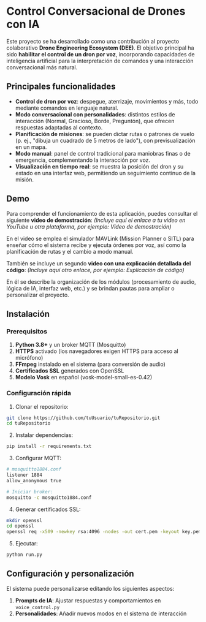 # Control Conversacional de Drones con IA

Este proyecto se ha desarrollado como una contribución al proyecto colaborativo **Drone Engineering Ecosystem (DEE)**. El objetivo principal ha sido **habilitar el control de un dron por voz**, incorporando capacidades de inteligencia artificial para la interpretación de comandos y una interacción conversacional más natural.

## Principales funcionalidades

* **Control de dron por voz**: despegue, aterrizaje, movimientos y más, todo mediante comandos en lenguaje natural.
* **Modo conversacional con personalidades**: distintos estilos de interacción (Normal, Gracioso, Borde, Preguntón), que ofrecen respuestas adaptadas al contexto.
* **Planificación de misiones**: se pueden dictar rutas o patrones de vuelo (p. ej., "dibuja un cuadrado de 5 metros de lado"), con previsualización en un mapa.
* **Modo manual**: panel de control tradicional para maniobras finas o de emergencia, complementando la interacción por voz.
* **Visualización en tiempo real**: se muestra la posición del dron y su estado en una interfaz web, permitiendo un seguimiento continuo de la misión.

## Demo

Para comprender el funcionamiento de esta aplicación, puedes consultar el siguiente **video de demostración**:
*(Incluye aquí el enlace a tu video en YouTube u otra plataforma, por ejemplo: Video de demostración)*

En el video se emplea el simulador MAVLink (Mission Planner o SITL) para enseñar cómo el sistema recibe y ejecuta órdenes por voz, así como la planificación de rutas y el cambio a modo manual.

También se incluye un segundo **video con una explicación detallada del código**:
*(Incluye aquí otro enlace, por ejemplo: Explicación de código)*

En él se describe la organización de los módulos (procesamiento de audio, lógica de IA, interfaz web, etc.) y se brindan pautas para ampliar o personalizar el proyecto.

## Instalación

### Prerequisitos

1. **Python 3.8+** y un broker MQTT (Mosquitto)
2. **HTTPS** activado (los navegadores exigen HTTPS para acceso al micrófono)
3. **FFmpeg** instalado en el sistema (para conversión de audio)
4. **Certificados SSL** generados con OpenSSL
5. **Modelo Vosk** en español (vosk-model-small-es-0.42)

### Configuración rápida

1. Clonar el repositorio:
```bash
git clone https://github.com/tuUsuario/tuRepositorio.git
cd tuRepositorio
```

2. Instalar dependencias:
```bash
pip install -r requirements.txt
```

3. Configurar MQTT:
```bash
# mosquitto1884.conf
listener 1884
allow_anonymous true

# Iniciar broker:
mosquitto -c mosquitto1884.conf
```

4. Generar certificados SSL:
```bash
mkdir openssl
cd openssl
openssl req -x509 -newkey rsa:4096 -nodes -out cert.pem -keyout key.pem -days 365
```

5. Ejecutar:
```bash
python run.py
```

## Configuración y personalización

El sistema puede personalizarse editando los siguientes aspectos:

1. **Prompts de IA**: Ajustar respuestas y comportamientos en `voice_control.py`
2. **Personalidades**: Añadir nuevos modos en el sistema de interacción

